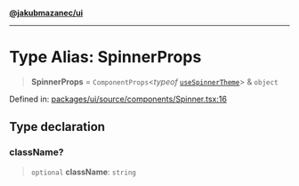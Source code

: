 [**@jakubmazanec/ui**](../README.md)

---

# Type Alias: SpinnerProps

> **SpinnerProps** = `ComponentProps`\<_typeof_
> [`useSpinnerTheme`](../variables/useSpinnerTheme.md)\> & `object`

Defined in:
[packages/ui/source/components/Spinner.tsx:16](https://github.com/jakubmazanec/tools/blob/a1a5edf56256b0aa4e209cc73bc7a07f5d7fc236/packages/ui/source/components/Spinner.tsx#L16)

## Type declaration

### className?

> `optional` **className**: `string`
